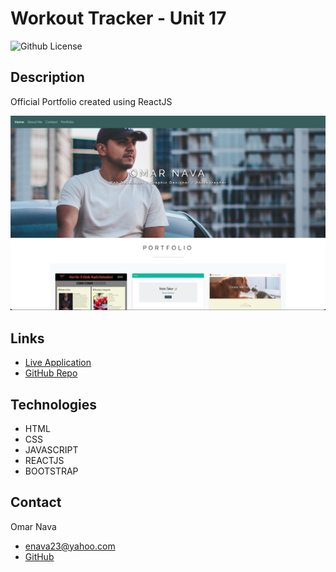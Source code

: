 # Workout Tracker - Unit 17
![Github License](https://img.shields.io/badge/license-MIT-blue)

## Description
Official Portfolio created using ReactJS

![Official Portfolio](./assets/images/react-portfolio.png)

## Links
- [Live Application](https://github.com/omar-94/react-portfolio/)
- [GitHub Repo](https://github.com/omar-94/react-portfolio)

## Technologies
* HTML
* CSS
* JAVASCRIPT
* REACTJS
* BOOTSTRAP

## Contact 
Omar Nava  
* enava23@yahoo.com  
* [GitHub](https://github.com/omar-94)


